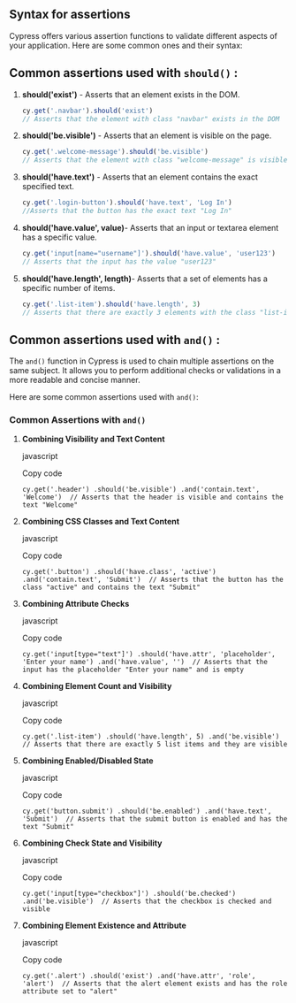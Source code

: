## Syntax for assertions 
Cypress offers various assertion functions to validate different aspects of your application. Here are some common ones and their syntax:
## **Common assertions used with `should()`** :

1. **should('exist')** -  Asserts that an element exists in the DOM.

 
	```javascript
	cy.get('.navbar').should('exist')  
	// Asserts that the element with class "navbar" exists in the DOM 
	```
 2. **should('be.visible')** - Asserts that an element is visible on the page.

	```javascript
	cy.get('.welcome-message').should('be.visible') 
    // Asserts that the element with class "welcome-message" is visible
	```
    
 3. **should('have.text')** -  Asserts that an element contains the exact specified text.   
	```javascript
	cy.get('.login-button').should('have.text', 'Log In')   
	//Asserts that the button has the exact text "Log In"
	```
4. **should('have.value', value)**- Asserts that an input or textarea element has a specific value.
	```javascript
	cy.get('input[name="username"]').should('have.value', 'user123')  
	// Asserts that the input has the value "user123" 
	```
5. **should('have.length', length)**- Asserts that a set of elements has a specific number of items.
	``` javascript
	cy.get('.list-item').should('have.length', 3) 
	// Asserts that there are exactly 3 elements with the class "list-item"
	```

## **Common assertions used with `and()`** :

The `and()` function in Cypress is used to chain multiple assertions on the same subject. It allows you to perform additional checks or validations in a more readable and concise manner.

Here are some common assertions used with `and()`:

### Common Assertions with `and()`

1.  **Combining Visibility and Text Content**
    
    javascript
    
    Copy code
    
    `cy.get('.header')
      .should('be.visible')
      .and('contain.text', 'Welcome')  // Asserts that the header is visible and contains the text "Welcome"` 
    
2.  **Combining CSS Classes and Text Content**
    
    javascript
    
    Copy code
    
    `cy.get('.button')
      .should('have.class', 'active')
      .and('contain.text', 'Submit')  // Asserts that the button has the class "active" and contains the text "Submit"` 
    
3.  **Combining Attribute Checks**
    
    javascript
    
    Copy code
    
    `cy.get('input[type="text"]')
      .should('have.attr', 'placeholder', 'Enter your name')
      .and('have.value', '')  // Asserts that the input has the placeholder "Enter your name" and is empty` 
    
4.  **Combining Element Count and Visibility**
    
    javascript
    
    Copy code
    
    `cy.get('.list-item')
      .should('have.length', 5)
      .and('be.visible')  // Asserts that there are exactly 5 list items and they are visible` 
    
5.  **Combining Enabled/Disabled State**
    
    javascript
    
    Copy code
    
    `cy.get('button.submit')
      .should('be.enabled')
      .and('have.text', 'Submit')  // Asserts that the submit button is enabled and has the text "Submit"` 
    
6.  **Combining Check State and Visibility**
    
    javascript
    
    Copy code
    
    `cy.get('input[type="checkbox"]')
      .should('be.checked')
      .and('be.visible')  // Asserts that the checkbox is checked and visible` 
    
7.  **Combining Element Existence and Attribute**
    
    javascript
    
    Copy code
    
    `cy.get('.alert')
      .should('exist')
      .and('have.attr', 'role', 'alert')  // Asserts that the alert element exists and has the role attribute set to "alert"` 
 


<!--stackedit_data:
eyJoaXN0b3J5IjpbMjEzNzg5Njc4NiwzNzg4MTY3NDksMTYwNj
cyODY2MiwtMjA4ODc0NjYxMl19
-->
